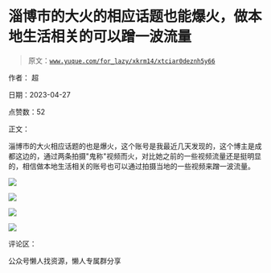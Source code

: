 # 淄博市的大火的相应话题也能爆火，做本地生活相关的可以蹭一波流量

> 原文：[`www.yuque.com/for_lazy/xkrm14/xtciar0deznh5y66`](https://www.yuque.com/for_lazy/xkrm14/xtciar0deznh5y66)



作者： 超



日期：2023-04-27



点赞数：52



正文：



淄博市的大火相应话题的也是爆火，这个账号是我最近几天发现的，这个博主是成都这边的，通过两条拍摄"鬼称"视频而火，对比她之前的一些视频流量还是挺明显的，相信做本地生活相关的账号也可以通过拍摄当地的一些视频来蹭一波流量。



![](img/74356e1e1aa5d79e2b660d80d45ad5e1.png)



![](img/625772d81ef28a1afe96e6c481152aa0.png)



![](img/3181627a143f07701ff7ec8ce764c8d5.png)



![](img/d85c92469e0663c19df8c926f1ac28d0.png)



评论区：



公众号懒人找资源，懒人专属群分享


